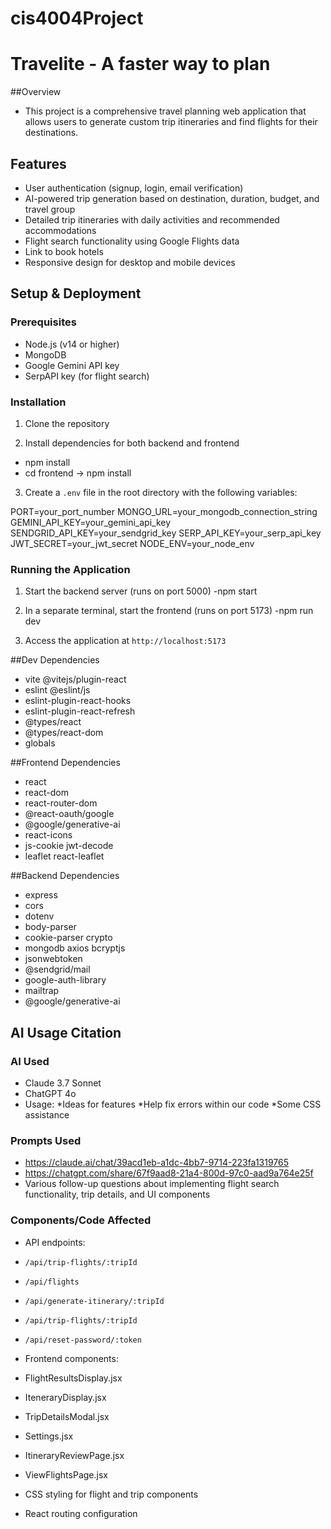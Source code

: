 # cis4004Project
# Travelite - A faster way to plan

##Overview

- This project is a comprehensive travel planning web application that allows users to generate custom trip itineraries and find flights for their destinations.

## Features

- User authentication (signup, login, email verification)
- AI-powered trip generation based on destination, duration, budget, and travel group
- Detailed trip itineraries with daily activities and recommended accommodations
- Flight search functionality using Google Flights data
- Link to book hotels
- Responsive design for desktop and mobile devices

## Setup & Deployment

### Prerequisites

- Node.js (v14 or higher)
- MongoDB
- Google Gemini API key
- SerpAPI key (for flight search)

### Installation

1. Clone the repository

2. Install dependencies for both backend and frontend
- npm install
- cd frontend -> npm install

3. Create a `.env` file in the root directory with the following variables:

PORT=your_port_number
MONGO_URL=your_mongodb_connection_string
GEMINI_API_KEY=your_gemini_api_key
SENDGRID_API_KEY=your_sendgrid_key
SERP_API_KEY=your_serp_api_key
JWT_SECRET=your_jwt_secret
NODE_ENV=your_node_env

### Running the Application

1. Start the backend server (runs on port 5000)
-npm start

2. In a separate terminal, start the frontend (runs on port 5173)
-npm run dev

3. Access the application at `http://localhost:5173`

##Dev Dependencies
 - vite @vitejs/plugin-react
 - eslint @eslint/js
 - eslint-plugin-react-hooks 
 - eslint-plugin-react-refresh
 - @types/react 
 - @types/react-dom 
 - globals

##Frontend Dependencies
 - react 
 - react-dom 
 - react-router-dom 
 - @react-oauth/google 
 - @google/generative-ai 
 - react-icons 
 - js-cookie jwt-decode 
 - leaflet react-leaflet 

##Backend Dependencies
 - express 
 - cors 
 - dotenv 
 - body-parser 
 - cookie-parser crypto 
 - mongodb axios bcryptjs 
 - jsonwebtoken 
 - @sendgrid/mail 
 - google-auth-library 
 - mailtrap 
 - @google/generative-ai

## AI Usage Citation

### AI Used
- Claude 3.7 Sonnet
- ChatGPT 4o
- Usage:
   *Ideas for features
   *Help fix errors within our code
   *Some CSS assistance

### Prompts Used
- https://claude.ai/chat/39acd1eb-a1dc-4bb7-9714-223fa1319765
- https://chatgpt.com/share/67f9aad8-21a4-800d-97c0-aad9a764e25f
- Various follow-up questions about implementing flight search functionality, trip details, and UI components

### Components/Code Affected
- API endpoints:
- `/api/trip-flights/:tripId`
- `/api/flights`
- `/api/generate-itinerary/:tripId`
- `/api/trip-flights/:tripId`
- `/api/reset-password/:token`

- Frontend components:
- FlightResultsDisplay.jsx
- IteneraryDisplay.jsx
- TripDetailsModal.jsx
- Settings.jsx
- ItineraryReviewPage.jsx
- ViewFlightsPage.jsx
- CSS styling for flight and trip components
- React routing configuration